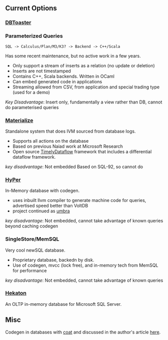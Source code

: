 ## Current Options

### [DBToaster](https://dbtoaster.github.io/docs_sql.html)
### Parameterized Queries

```
SQL -> Calculus/Plan/M3/K3? -> Backend -> C++/Scala 
```
Has some recent maintenance, but no active work in a few years.
- Only support a stream of inserts as a relation (no update or deletion)
- Inserts are not timestamped
- Contains C++, Scala backends. Written in OCaml
- Can embed generated code in applications
- Streaming allowed from CSV, from application and special trading type (used for a demo)

*Key Disadvantage*: Insert only, fundamentally a view rather than DB, cannot do parameterised queries 

### [Materialize](https://materialize.com/)
Standalone system that does IVM sourced from database logs.
- Supports all actions on the database
- Based on previous Naiad work at Microsoft Research
- Open source [TimelyDataflow](https://github.com/TimelyDataflow) framework that includes a differential dataflow framework.

*key disadvantage*: Not embedded
Based on SQL-92, so cannot do
### [HyPer](https://www.hyper-db.de/)
In-Memory database with codegen.
- uses inbuilt llvm compiler to generate machine code for queries, advertised speed better than VoltDB
- project continued as [umbra](https://umbra-db.com/) 

*key disadvantage*: Not embedded, cannot take advantage of known queries beyond caching codegen

### SingleStore/MemSQL
Very cool newSQL database.
- Proprietary database, backedn by disk.
- Use of codegen, mvcc (lock free), and in-memory tech from MemSQL for performance

*key disadvantage*: Not embedded, cannot take advantage of known queries

### [Hekaton](https://www.microsoft.com/en-us/research/wp-content/uploads/2013/06/Hekaton-Sigmod2013-final.pdf)
An OLTP in-memory database for Microsoft SQL Server.


## Misc
Codegen in databases with [coat](https://github.com/tetzank/coat) and discussed in the author's article [here](https://tetzank.github.io/posts/codegen-in-databases/).